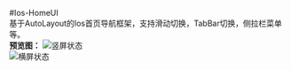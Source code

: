 #Ios-HomeUI  
基于AutoLayout的Ios首页导航框架，支持滑动切换，TabBar切换，侧拉栏菜单等。  
**预览图：**
![竖屏状态](https://github.com/crazycodeboy/-Ios-HomeUI/blob/develop/%E9%A2%84%E8%A7%88%E5%9B%BE/Ios-HomeUI-%E9%A2%84%E8%A7%88%E5%9B%BE1.gif)   
![横屏状态](https://github.com/crazycodeboy/-Ios-HomeUI/blob/develop/%E9%A2%84%E8%A7%88%E5%9B%BE/Ios-HomeUI-%E9%A2%84%E8%A7%88%E5%9B%BE2.gif)   